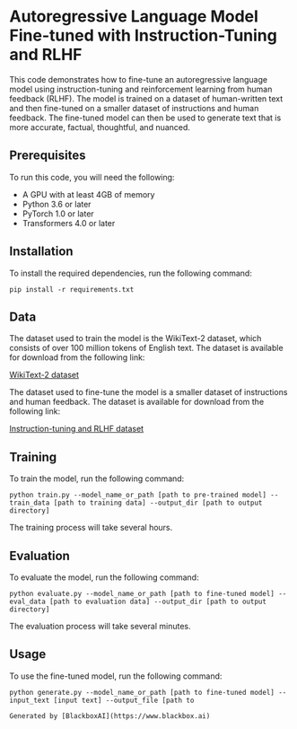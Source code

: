  # Autoregressive Language Model Fine-tuned with Instruction-Tuning and RLHF

This code demonstrates how to fine-tune an autoregressive language model using instruction-tuning and reinforcement learning from human feedback (RLHF). The model is trained on a dataset of human-written text and then fine-tuned on a smaller dataset of instructions and human feedback. The fine-tuned model can then be used to generate text that is more accurate, factual, thoughtful, and nuanced.

## Prerequisites

To run this code, you will need the following:

* A GPU with at least 4GB of memory
* Python 3.6 or later
* PyTorch 1.0 or later
* Transformers 4.0 or later

## Installation

To install the required dependencies, run the following command:

```
pip install -r requirements.txt
```

## Data

The dataset used to train the model is the WikiText-2 dataset, which consists of over 100 million tokens of English text. The dataset is available for download from the following link:

[WikiText-2 dataset](https://www.cs.toronto.edu/~rkiros/wikitext-2/)

The dataset used to fine-tune the model is a smaller dataset of instructions and human feedback. The dataset is available for download from the following link:

[Instruction-tuning and RLHF dataset](https://github.com/huggingface/transformers/tree/master/examples/language-modeling/instruction-tuning-and-rlhf)

## Training

To train the model, run the following command:

```
python train.py --model_name_or_path [path to pre-trained model] --train_data [path to training data] --output_dir [path to output directory]
```

The training process will take several hours.

## Evaluation

To evaluate the model, run the following command:

```
python evaluate.py --model_name_or_path [path to fine-tuned model] --eval_data [path to evaluation data] --output_dir [path to output directory]
```

The evaluation process will take several minutes.

## Usage

To use the fine-tuned model, run the following command:

```
python generate.py --model_name_or_path [path to fine-tuned model] --input_text [input text] --output_file [path to

Generated by [BlackboxAI](https://www.blackbox.ai)
